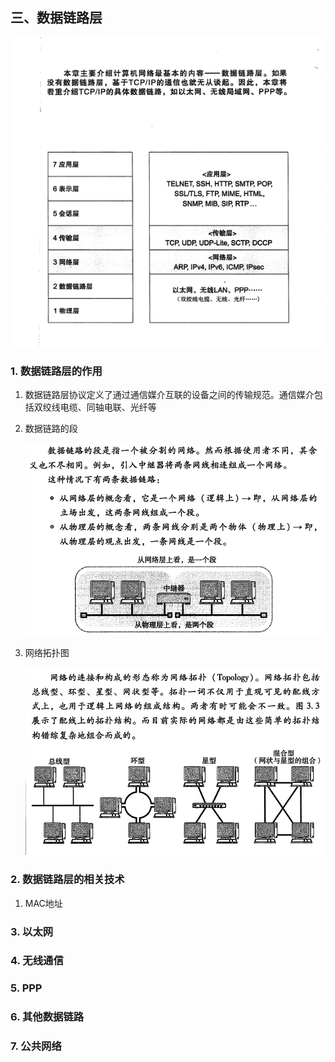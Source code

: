 ## 三、数据链路层
![](./asserts/001.png)
### 1. 数据链路层的作用
1. 数据链路层协议定义了通过通信媒介互联的设备之间的传输规范。通信媒介包括双绞线电缆、同轴电联、光纤等
2. 数据链路的段

   ![](./asserts/002.png)
3. 网络拓扑图

   ![](./asserts/003.png)
### 2. 数据链路层的相关技术
1. MAC地址
### 3. 以太网
### 4. 无线通信
### 5. PPP
### 6. 其他数据链路
### 7. 公共网络






































